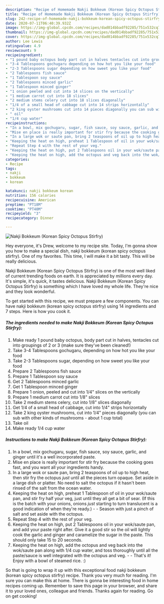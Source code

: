 ```yaml
---
description: "Recipe of Homemade Nakji Bokkeum (Korean Spicy Octopus Stirfry)"
title: "Recipe of Homemade Nakji Bokkeum (Korean Spicy Octopus Stirfry)"
slug: 242-recipe-of-homemade-nakji-bokkeum-korean-spicy-octopus-stirfry
date: 2020-07-11T06:40:39.932Z
image: https://img-global.cpcdn.com/recipes/dad014bbadf92285/751x532cq70/nakji-bokkeum-korean-spicy-octopus-stirfry-recipe-main-photo.jpg
thumbnail: https://img-global.cpcdn.com/recipes/dad014bbadf92285/751x532cq70/nakji-bokkeum-korean-spicy-octopus-stirfry-recipe-main-photo.jpg
cover: https://img-global.cpcdn.com/recipes/dad014bbadf92285/751x532cq70/nakji-bokkeum-korean-spicy-octopus-stirfry-recipe-main-photo.jpg
author: Lee Lewis
ratingvalue: 4.9
reviewcount: 9
recipeingredient:
- "1 pound baby octopus body part cut in halves tentacles cut into groupings of 2 or 3 make sure theyve been cleaned"
- "3-4 Tablespoons gochugaru depending on how hot you like your food"
- "2-3 Tablespoons sugar depending on how sweet you like your food"
- "2 Tablespoons fish sauce"
- "1 Tablespoon soy sauce"
- "2 Tablespoons minced garlic"
- "1 Tablespoon minced ginger"
- "1 onion peeled and cut into 14 slices on the vertically"
- "1 medium carrot cut into 18 slices"
- "2 medium stems celery cut into 18 slices diagonally"
- "1/4 of a small head of cabbage cut into 14 strips horizontally"
- "2 king oyster mushrooms cut into 14 pieces diagonally you can sub with other kinds of mushrooms  about 1 cup total"
- " oil"
- "1/4 cup water"
recipeinstructions:
- "In a bowl, mix gochugaru, sugar, fish sauce, soy sauce, garlic, and ginger until it&#39;s a well incorporated paste."
- "Mise en place is really important for stir fry because the cooking goes fast, and you want all your ingredients handy."
- "In a large wok or saute pan, bring 2 teaspoons of oil up to high heat, then stir fry the octopus *just* until all the pieces turn opaque. Set aside in a large dish or platter. No need to salt the octopus if it hasn&#39;t been rinsed of the salt from the ocean water."
- "Keeping the heat on high, preheat 1 Tablespoon of oil in your wok/saute pan, and stir fry half your veg, just until they all get a bit of sear. (If this is the batch with your onions, onions *just* starting to turn translucent is a good indication of when they&#39;re ready.)  Season with just a pinch of salt and set aside with the octopus."
- "Repeat Step 4 with the rest of your veg."
- "Keeping the heat on high, put 2 Tablespoons oil in your wok/saute pan, and add your paste right after. Give it a good stir so the oil will lightly cook the garlic and ginger and caramelize the sugar in the paste. This should only take 15 to 20 seconds."
- "Keeping the heat on high, add the octopus and veg back into the wok/saute pan along with 1/4 cup water, and toss thoroughly until all the paste/sauce is well integrated with the octopus and veg.  That&#39;s it! Enjoy with a bowl of steamed rice. :)"
categories:
- Recipe
tags:
- nakji
- bokkeum
- korean

katakunci: nakji bokkeum korean 
nutrition: 156 calories
recipecuisine: American
preptime: "PT18M"
cooktime: "PT40M"
recipeyield: "3"
recipecategory: Dinner

---
```



![Nakji Bokkeum (Korean Spicy Octopus Stirfry)](https://img-global.cpcdn.com/recipes/dad014bbadf92285/751x532cq70/nakji-bokkeum-korean-spicy-octopus-stirfry-recipe-main-photo.jpg)

Hey everyone, it's Drew, welcome to my recipe site. Today, I'm gonna show you how to make a special dish, nakji bokkeum (korean spicy octopus stirfry). One of my favorites. This time, I will make it a bit tasty. This will be really delicious.



Nakji Bokkeum (Korean Spicy Octopus Stirfry) is one of the most well liked of current trending foods on earth. It is appreciated by millions every day. It's simple, it's quick, it tastes delicious. Nakji Bokkeum (Korean Spicy Octopus Stirfry) is something which I have loved my whole life. They're nice and they look wonderful.


To get started with this recipe, we must prepare a few components. You can have nakji bokkeum (korean spicy octopus stirfry) using 14 ingredients and 7 steps. Here is how you cook it.

<!--inarticleads1-->

##### The ingredients needed to make Nakji Bokkeum (Korean Spicy Octopus Stirfry):

1. Make ready 1 pound baby octopus, body part cut in halves, tentacles cut into groupings of 2 or 3 (make sure they&#39;ve been cleaned!)
1. Take 3-4 Tablespoons gochugaru, depending on how hot you like your food
1. Take 2-3 Tablespoons sugar, depending on how sweet you like your food
1. Prepare 2 Tablespoons fish sauce
1. Prepare 1 Tablespoon soy sauce
1. Get 2 Tablespoons minced garlic
1. Get 1 Tablespoon minced ginger
1. Prepare 1 onion, peeled and cut into 1/4&#34; slices on the vertically
1. Prepare 1 medium carrot cut into 1/8&#34; slices
1. Take 2 medium stems celery, cut into 1/8&#34; slices diagonally
1. Get 1/4 of a small head of cabbage, cut into 1/4&#34; strips horizontally
1. Take 2 king oyster mushrooms, cut into 1/4&#34; pieces diagonally (you can sub with other kinds of mushrooms - about 1 cup total)
1. Take  oil
1. Make ready 1/4 cup water




<!--inarticleads2-->

##### Instructions to make Nakji Bokkeum (Korean Spicy Octopus Stirfry):

1. In a bowl, mix gochugaru, sugar, fish sauce, soy sauce, garlic, and ginger until it&#39;s a well incorporated paste.
1. Mise en place is really important for stir fry because the cooking goes fast, and you want all your ingredients handy.
1. In a large wok or saute pan, bring 2 teaspoons of oil up to high heat, then stir fry the octopus *just* until all the pieces turn opaque. Set aside in a large dish or platter. No need to salt the octopus if it hasn&#39;t been rinsed of the salt from the ocean water.
1. Keeping the heat on high, preheat 1 Tablespoon of oil in your wok/saute pan, and stir fry half your veg, just until they all get a bit of sear. (If this is the batch with your onions, onions *just* starting to turn translucent is a good indication of when they&#39;re ready.) -  - Season with just a pinch of salt and set aside with the octopus.
1. Repeat Step 4 with the rest of your veg.
1. Keeping the heat on high, put 2 Tablespoons oil in your wok/saute pan, and add your paste right after. Give it a good stir so the oil will lightly cook the garlic and ginger and caramelize the sugar in the paste. This should only take 15 to 20 seconds.
1. Keeping the heat on high, add the octopus and veg back into the wok/saute pan along with 1/4 cup water, and toss thoroughly until all the paste/sauce is well integrated with the octopus and veg. -  - That&#39;s it! Enjoy with a bowl of steamed rice. :)




So that is going to wrap it up with this exceptional food nakji bokkeum (korean spicy octopus stirfry) recipe. Thank you very much for reading. I'm sure you can make this at home. There is gonna be interesting food in home recipes coming up. Remember to save this page in your browser, and share it to your loved ones, colleague and friends. Thanks again for reading. Go on get cooking!
